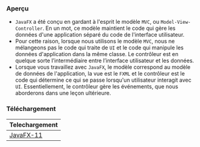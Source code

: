 ### **Aperçu**
+ `JavaFX` a été conçu en gardant à l'esprit le modèle `MVC`, ou `Model-View-Controller`. En un mot, ce modèle maintient le code qui gère les données d'une application séparé du code de l'interface utilisateur.
+ Pour cette raison, lorsque nous utilisons le modèle `MVC`, nous ne mélangeons pas le code qui traite de `UI` et le code qui manipule les données d'application dans la même classe. Le contrôleur est en quelque sorte l’intermédiaire entre l’interface utilisateur et les données.
+ Lorsque vous travaillez avec `JavaFX`, le modèle correspond au modèle de données de l'application, la vue est le `FXML` et le contrôleur est le code qui détermine ce qui se passe lorsqu'un utilisateur interagit avec `UI`. Essentiellement, le contrôleur gère les événements, que nous aborderons dans une leçon ultérieure.

### **Téléchargement**

| Telechargement |
|----------------|
| [JavaFX-11](https://gluonhq.com/products/javafx/)  |


